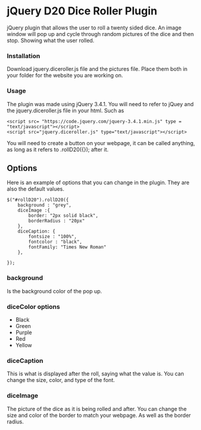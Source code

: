 # jQuery D20 Dice Roller Plugin

jQuery plugin that allows the user to roll a twenty sided dice. An image window will pop up and cycle through random pictures of the dice and then stop. Showing what the user rolled. 

### Installation

Download jquery.diceroller.js file and the pictures file. 
Place them both in your folder for the website you are working on.

### Usage 

The plugin was made using jQuery 3.4.1. You will need to refer to jQuey and the  jquery.diceroller.js file in your html. Such as

```
<script src= "https://code.jquery.com/jquery-3.4.1.min.js" type = "text/javascript"></script>
<script src="jquery.diceroller.js" type="text/javascript"></script>
```

You will need to create a button on your webpage, it can be called anything, as long as it refers to .rollD20({}); after it. 

## Options

Here is an example of options that you can change in the plugin. They are also the default values.

 
```
$("#rollD20").rollD20({
    background : "grey",
    diceImage :{
        border: "2px solid black",
        borderRadius : "20px"
    },
    diceCaption: {
        fontsize : "100%",
        fontcolor : "black",
        fontFamily: "Times New Roman"
    },
  
});
``` 
### background

Is the background color of the pop up.

### diceColor options 

- Black
- Green
- Purple 
- Red
- Yellow

### diceCaption

This is what is displayed after the roll, saying what the value is. You can change the size, color, and type of the font. 

### diceImage

The picture of the dice as it is being rolled and after. You can change the size and color of the border to match your webpage. As well as the border radius. 
